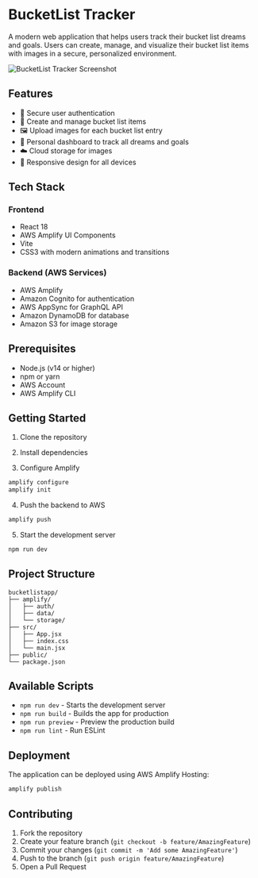 # BucketList Tracker

A modern web application that helps users track their bucket list dreams and goals. Users can create, manage, and visualize their bucket list items with images in a secure, personalized environment.

![BucketList Tracker Screenshot](https://github.com/user-attachments/assets/6a05cd84-b365-4a79-b9e5-f41c9d919323)

## Features

- 🔐 Secure user authentication
- 📝 Create and manage bucket list items
- 🖼️ Upload images for each bucket list entry
- 🎯 Personal dashboard to track all dreams and goals
- ☁️ Cloud storage for images
- 📱 Responsive design for all devices

## Tech Stack

### Frontend

- React 18
- AWS Amplify UI Components
- Vite
- CSS3 with modern animations and transitions

### Backend (AWS Services)

- AWS Amplify
- Amazon Cognito for authentication
- AWS AppSync for GraphQL API
- Amazon DynamoDB for database
- Amazon S3 for image storage

## Prerequisites

- Node.js (v14 or higher)
- npm or yarn
- AWS Account
- AWS Amplify CLI

## Getting Started

1. Clone the repository

2. Install dependencies

3. Configure Amplify

```bash
amplify configure
amplify init
```

4. Push the backend to AWS

```bash
amplify push
```

5. Start the development server

```bash
npm run dev
```

## Project Structure

```
bucketlistapp/
├── amplify/
│   ├── auth/
│   ├── data/
│   └── storage/
├── src/
│   ├── App.jsx
│   ├── index.css
│   └── main.jsx
├── public/
└── package.json
```

## Available Scripts

- `npm run dev` - Starts the development server
- `npm run build` - Builds the app for production
- `npm run preview` - Preview the production build
- `npm run lint` - Run ESLint

## Deployment

The application can be deployed using AWS Amplify Hosting:

```bash
amplify publish
```

## Contributing

1. Fork the repository
2. Create your feature branch (`git checkout -b feature/AmazingFeature`)
3. Commit your changes (`git commit -m 'Add some AmazingFeature'`)
4. Push to the branch (`git push origin feature/AmazingFeature`)
5. Open a Pull Request
